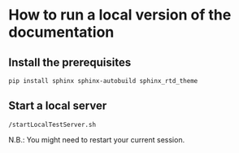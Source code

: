 # How to run a local version of the documentation

## Install the prerequisites
```pip install sphinx sphinx-autobuild sphinx_rtd_theme```

## Start a local server
```/startLocalTestServer.sh```

N.B.: You might need to restart your current session.
